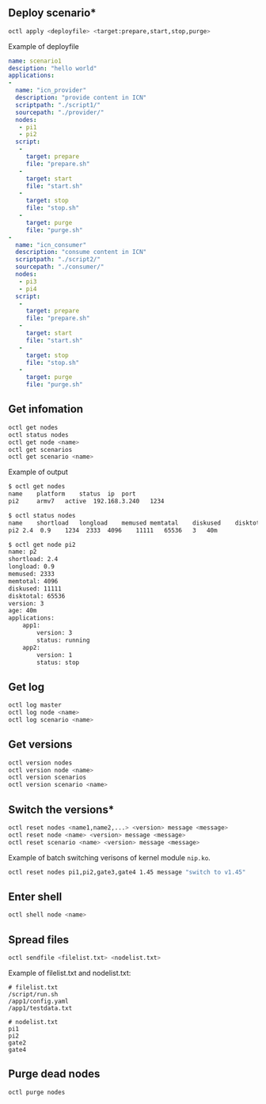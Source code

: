 ## Deploy scenario*
```sh
octl apply <deployfile> <target:prepare,start,stop,purge>
```
Example of deployfile
```yaml
name: scenario1
desciption: "hello world"
applications:
- 
  name: "icn_provider"
  description: "provide content in ICN"
  scriptpath: "./script1/"
  sourcepath: "./provider/"
  nodes:
   - pi1
   - pi2
  script:
   - 
     target: prepare
     file: "prepare.sh"
   - 
     target: start
     file: "start.sh"
   - 
     target: stop
     file: "stop.sh"
   - 
     target: purge
     file: "purge.sh"
- 
  name: "icn_consumer"
  description: "consume content in ICN"
  scriptpath: "./script2/"
  sourcepath: "./consumer/"
  nodes:
   - pi3
   - pi4
  script:
   - 
     target: prepare
     file: "prepare.sh"
   - 
     target: start
     file: "start.sh"
   - 
     target: stop
     file: "stop.sh"
   - 
     target: purge
     file: "purge.sh"
```

## Get infomation
```sh
octl get nodes
octl status nodes
octl get node <name>
octl get scenarios
octl get scenario <name>
```
Example of output
```sh
$ octl get nodes
name	platform	status	ip	port
pi2		armv7	active  192.168.3.240	1234 

$ octl status nodes
name 	shortload	longload	memused	memtatal	diskused	disktotal	verison	age
pi2	2.4  0.9	1234  2333	4096	11111	65536	3	40m

$ octl get node pi2
name: p2
shortload: 2.4
longload: 0.9
memused: 2333
memtotal: 4096
diskused: 11111
disktotal: 65536
version: 3
age: 40m
applications:
	app1:
		version: 3
		status: running
	app2:
		version: 1
		status: stop

```

## Get log
```sh
octl log master
octl log node <name>
octl log scenario <name>
```

## Get versions
```sh
octl version nodes
octl version node <name>
octl version scenarios
octl version scenario <name>
```

## Switch the versions*
```sh
octl reset nodes <name1,name2,...> <version> message <message>
octl reset node <name> <version> message <message>
octl reset scenario <name> <version> message <message>
```
Example of batch switching verisons of kernel module `nip.ko`.
```sh
octl reset nodes pi1,pi2,gate3,gate4 1.45 message "switch to v1.45"
```

## Enter shell
```sh
octl shell node <name>
```

## Spread files
```sh
octl sendfile <filelist.txt> <nodelist.txt>
```
Example of filelist.txt and nodelist.txt:
```
# filelist.txt
/script/run.sh
/app1/config.yaml
/app1/testdata.txt

# nodelist.txt
pi1
pi2
gate2
gate4

```

## Purge dead nodes
```sh
octl purge nodes
```
